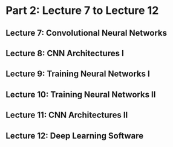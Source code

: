 # Part 2: Lecture 7 to Lecture 12

## Lecture 7: Convolutional Neural Networks

## Lecture 8: CNN Architectures I

## Lecture 9: Training Neural Networks I

## Lecture 10: Training Neural Networks II

## Lecture 11: CNN Architectures II

## Lecture 12: Deep Learning Software
